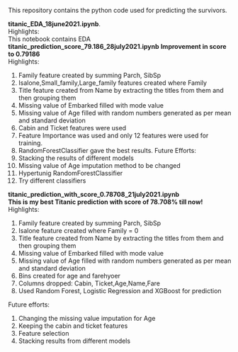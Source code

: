 This repository contains the python code used for predicting the survivors.   



**titanic_EDA_18june2021.ipynb**.  
Highlights:   
This notebook contains EDA   
**titanic_prediction_score_79.186_28july2021.ipynb**
**Improvement in score to 0.79186**   
Highlights:
1. Family feature created by summing Parch, SibSp
2. Isalone,Small_family,Large_family features created where Family 
3. Title feature created from Name by extracting the titles from them and then grouping them
5. Missing value of Embarked filled with mode value
6. Missing value of Age filled with random numbers generated as per mean and standard deviation
7. Cabin and Ticket features were used
8. Feature Importance was used and only 12 features were used for training.
9. RandomForestClassifier gave the best results.
Future Efforts:
1. Stacking the results of different models
2. Missing value of Age imputation method to be changed
3. Hypertunig RandomForestClassifier
4. Try different classifiers



**titanic_prediction_with_score_0.78708_21july2021.ipynb**   
**This is my best Titanic prediction with score of 78.708% till now!**   
Highlights:
1. Family feature created by summing Parch, SibSp
2. Isalone feature created where Family = 0
3. Title feature created from Name by extracting the titles from them and then grouping them
5. Missing value of Embarked filled with mode value
6. Missing value of Age filled with random numbers generated as per mean and standard deviation
7. Bins created for age and farehyoer
8. Columns dropped: Cabin, Ticket,Age,Name,Fare
9. Used Random Forest, Logistic Regression and XGBoost for prediction

Future efforts:
1. Changing the missing value imputation for Age 
2. Keeping the cabin and ticket features
3. Feature selection
4. Stacking results from different models



